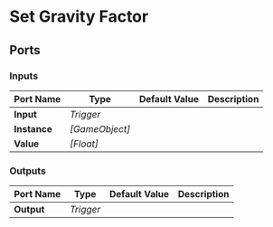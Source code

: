# Set Gravity Factor

## Ports

### Inputs

Port Name|Type|Default Value|Description
---|---|---|---
**Input**|_Trigger_||
**Instance**|_[GameObject]_||
**Value**|_[Float]_||
### Outputs

Port Name|Type|Default Value|Description
---|---|---|---
**Output**|_Trigger_||
